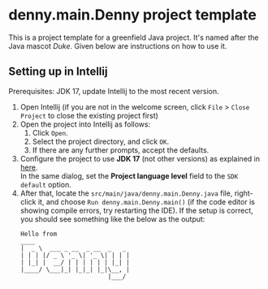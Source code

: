 # denny.main.Denny project template

This is a project template for a greenfield Java project. It's named after the Java mascot _Duke_. Given below are instructions on how to use it.

## Setting up in Intellij

Prerequisites: JDK 17, update Intellij to the most recent version.

1. Open Intellij (if you are not in the welcome screen, click `File` > `Close Project` to close the existing project first)
1. Open the project into Intellij as follows:
   1. Click `Open`.
   1. Select the project directory, and click `OK`.
   1. If there are any further prompts, accept the defaults.
1. Configure the project to use **JDK 17** (not other versions) as explained in [here](https://www.jetbrains.com/help/idea/sdk.html#set-up-jdk).<br>
   In the same dialog, set the **Project language level** field to the `SDK default` option.
3. After that, locate the `src/main/java/denny.main.Denny.java` file, right-click it, and choose `Run denny.main.Denny.main()` (if the code editor is showing compile errors, try restarting the IDE). If the setup is correct, you should see something like the below as the output:
   ```
   Hello from
   ____                         
   |  _ \  ___ _ __  _ __  _   _ 
   | | | |/ _ \ '_ \| '_ \| | | |
   | |_| |  __/ | | | | | | |_| |
   |____/ \___|_| |_|_| |_|\__, |
                           |___/ 
   ```

